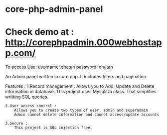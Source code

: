 # core-php-admin-panel
# Check demo at : http://corephpadmin.000webhostapp.com/

To access Use:
username: chetan password: chetan


An Admin panel written in core php. It includes filters and pagination.

Features :
	1.Record management :
		Allows you to Add, Update and Delete information in database. 
		This project uses MysqliDb class. That simplifies writting SQL queries.


	2.User access control : 
		Allows you to create two types of user, admin and superadmin
		Admin cannot delete information and cannot access/update accounts
		
	3.Secure :
		This project is SQL injection free.
		
		
